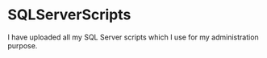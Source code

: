 # SQLServerScripts
I have uploaded all my SQL Server scripts which I use for my administration purpose.
